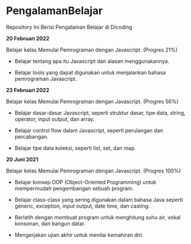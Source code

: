 # PengalamanBelajar

Repository Ini Berisi Pengalaman Belajar di Dicoding


**20 Februari 2022**  

Belajar kelas Memulai Pemrograman dengan Javascript. (Progres 21%)

  * Belajar tentang apa itu Javascript dan alasan menggunakannya.

  * Belajar tools yang dapat digunakan untuk menjalankan bahasa pemrograman Javascript.


**23 Februari 2022**  

Belajar kelas Memulai Pemrograman dengan Javascript. (Progres 56%)

  * Belajar dasar-dasar Javascript, seperti struktur dasar, tipe data, string, operator, input output, dan array.

  * Belajar control flow dalam Javascript, seperti perulangan dan percabangan.

  * Belajar tipe data koleksi, seperti list, set, dan map.

  **20 Juni 2021**  

Belajar kelas Memulai Pemrograman dengan Javascript. (Progres 100%)

  * Belajar konsep OOP (Object-Oriented Programming) untuk mempermudah pengembangan sebuah program.

  * Belajar class-class yang sering digunakan dalam bahasa Java seperti generic, exception, input output, date time, dan casting. 

  * Berlatih dengan membuat program untuk menghitung suhu air, vokal konsonan, dan bangun datar. 

  * Mengerjakan ujian akhir untuk menilai kemahiran diri.
